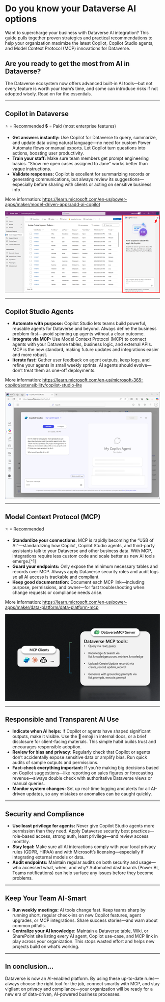 # Do you know your Dataverse AI options

Want to supercharge your business with Dataverse AI integration? This guide pulls together proven strategies and practical recommendations to help your organization maximize the latest Copilot, Copilot Studio agents, and Model Context Protocol (MCP) innovations for Dataverse.

## Are you ready to get the most from AI in Dataverse?

The Dataverse ecosystem now offers advanced built-in AI tools—but not every feature is worth your team’s time, and some can introduce risks if not adopted wisely. Read on for the essentials.

***

## Copilot in Dataverse

⭐ = Recommended
💲 = Paid (most enterprise features)

- **Get answers instantly:** Use Copilot for Dataverse to query, summarize, and update data using natural language—no need for custom Power Automate flows or manual exports. Let Copilot turn questions into actions, boosting user productivity.
- **Train your staff:** Make sure team members get prompt engineering basics. “Show me open cases assigned to Jane” works better than vague instructions.
- **Validate responses:** Copilot is excellent for summarizing records or generating communications, but always review its suggestions—especially before sharing with clients or acting on sensitive business info.

More information: https://learn.microsoft.com/en-us/power-apps/maker/model-driven-apps/add-ai-copilot

![Figure: Copilot pane](model-driven-app-copilot.png)

***

## Copilot Studio Agents

- **Automate with purpose:** Copilot Studio lets teams build powerful, reusable agents for Dataverse and beyond. Always define the business problem first—avoid spinning up agents without a clear outcome.
- **Integrate via MCP:** Use Model Context Protocol (MCP) to connect agents with your Dataverse tables, business logic, and external APIs. MCP is the new standard, making future updates and integrations easier and more robust.
- **Iterate fast:** Gather user feedback on agent outputs, keep logs, and refine your agents in small weekly sprints. AI agents should evolve—don’t treat them as one-off deployments.

More information: https://learn.microsoft.com/en-us/microsoft-365-copilot/extensibility/copilot-studio-lite

![Figure: Creating a Copilot Agent](embedded-authoring-starter.png)

***

## Model Context Protocol (MCP)

⭐ = Recommended

- **Standardize your connections:** MCP is rapidly becoming the “USB of AI”—standardizing how Copilot, Copilot Studio agents, and third-party assistants talk to your Dataverse and other business data. With MCP, integrations require less custom code and scale better as new AI tools emerge.[^1]
- **Guard your endpoints:** Only expose the minimum necessary tables and records over MCP. Always apply Dataverse security roles and audit logs so all AI access is trackable and compliant.
- **Keep good documentation:** Document each MCP link—including purpose, permissions, and owner—for fast troubleshooting when change requests or compliance needs arise.

More information: https://learn.microsoft.com/en-us/power-apps/maker/data-platform/data-platform-mcp

![Figure: Dataverse MCP](dataverse-mcp.png)

***

## Responsible and Transparent AI Use

- **Indicate when AI helps:** If Copilot or agents have shaped significant outputs, make it visible. Use the 🤖 emoji in internal docs, or a brief disclosure for client-facing materials. This simple habit builds trust and encourages responsible adoption.
- **Review for bias and privacy:** Regularly check that Copilot or agents don’t accidentally expose sensitive data or amplify bias. Run quick audits of sample outputs and permissions.
- **Fact-check everything important:** If you’re making big decisions based on Copilot suggestions—like reporting on sales figures or forecasting revenue—always double check with authoritative Dataverse views or manual queries.
- **Monitor system changes:** Set up real-time logging and alerts for all AI-driven updates, so any mistakes or anomalies can be caught quickly.

***

## Security and Compliance

- **Use least privilege for agents:** Never give Copilot Studio agents more permission than they need. Apply Dataverse security best practices—role-based access, strong auth, least privilege—and review access monthly.
- **Stay legal:** Make sure all AI interactions comply with your local privacy rules (GDPR, HIPAA) and with Microsoft’s licensing—especially if integrating external models or data.
- **Audit endpoints:** Maintain regular audits on both security and usage—who accessed what, when, and why? Automated dashboards (Power BI, Teams notifications) can help surface any issues before they become problems.

***

## Keep Your Team AI-Smart

- **Run weekly meetings:** AI tools change fast. Keep teams sharp by running short, regular check-ins on new Copilot features, agent upgrades, or MCP integrations. Share success stories—and warn about common pitfalls.
- **Centralize your AI knowledge:** Maintain a Dataverse table, Wiki, or SharePoint site listing every AI agent, Copilot use-case, and MCP link in play across your organization. This stops wasted effort and helps new projects build on what’s working.

***

## In conclusion…

Dataverse is now an AI-enabled platform. By using these up-to-date rules—always choose the right tool for the job, connect smartly with MCP, and stay vigilant on privacy and compliance—your organization will be ready for a new era of data-driven, AI-powered business processes.
